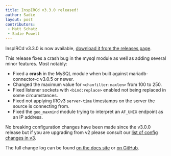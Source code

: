 ```yaml
---
title: InspIRCd v3.3.0 released!
author: Sadie
layout: post
contributors:
 - Matt Schatz
 - Sadie Powell
---
```


InspIRCd v3.3.0 is now available, [download it from the releases page](https://github.com/inspircd/inspircd/releases).

This release fixes a crash bug in the mysql module as well as adding several minor features. Most notably:

- Fixed a **crash** in the MySQL module when built against mariadb-connector-c v3.0.5 or newer.
- Changed the maximum value for `<chanfilter:maxlen>` from 100 to 250.
- Fixed listener sockets with `<bind:replace>` enabled not being replaced in some circumstances.
- Fixed not applying IRCv3 `server-time` timestamps on the server the source is connecting from.
- Fixed the `geo_maxmind` module trying to interpret an `AF_UNIX` endpoint as an IP address.

No breaking configuration changes have been made since the v3.0.0 release but if you are upgrading from v2 please consult our [list of config changes in v3](https://docs.inspircd.org/3/breaking-changes).

<!--more-->

The full change log can be found [on the docs site](https://docs.inspircd.org/3/change-log/#inspircd-330) or [on GitHub](https://github.com/inspircd/inspircd/compare/v3.2.0...v3.3.0).